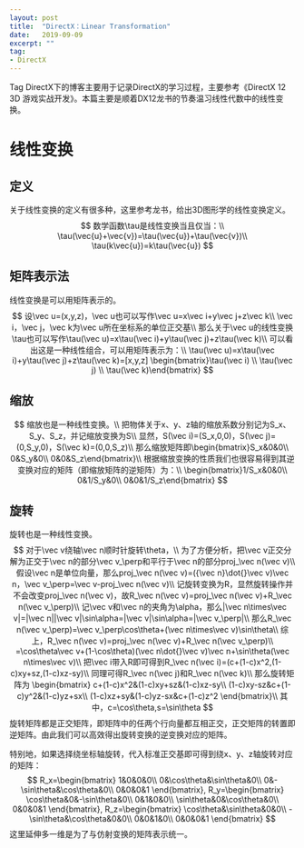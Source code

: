 ```yaml
---
layout: post
title:  "DirectX：Linear Transformation"
date:   2019-09-09
excerpt: ""
tag:
- DirectX
---
```


Tag DirectX下的博客主要用于记录DirectX的学习过程，主要参考《DirectX 12 3D 游戏实战开发》。本篇主要是顺着DX12龙书的节奏温习线性代数中的线性变换。

# 线性变换

## 定义

关于线性变换的定义有很多种，这里参考龙书，给出3D图形学的线性变换定义。
$$
数学函数\tau是线性变换当且仅当：\\
\tau(\vec{u}+\vec{v})=\tau(\vec{u})+\tau(\vec{v})\\
\tau(k\vec{u})=k\tau(\vec{u})
$$

## 矩阵表示法

线性变换是可以用矩阵表示的。
$$
设\vec u=(x,y,z)，\vec u也可以写作\vec u=x\vec i+y\vec j+z\vec k\\
\vec i，\vec j，\vec k为\vec u所在坐标系的单位正交基\\
那么关于\vec u的线性变换\tau也可以写作\tau(\vec u)=x\tau(\vec i)+y\tau(\vec j)+z\tau(\vec k)\\
可以看出这是一种线性组合，可以用矩阵表示为：\\
\tau(\vec u)=x\tau(\vec i)+y\tau(\vec j)+z\tau(\vec k)=[x,y,z]
\begin{bmatrix}\tau(\vec i) \\ \tau(\vec j) \\ \tau(\vec k)\end{bmatrix}
$$

## 缩放

$$
缩放也是一种线性变换。\\
把物体关于x、y、z轴的缩放系数分别记为S_x、S_y、S_z，并记缩放变换为S\\
显然，S(\vec i)=(S_x,0,0)，S(\vec j)=(0,S_y,0)，S(\vec k)=(0,0,S_z)\\
那么缩放矩阵即\begin{bmatrix}S_x&0&0\\ 0&S_y&0\\ 0&0&S_z\end{bmatrix}\\
根据缩放变换的性质我们也很容易得到其逆变换对应的矩阵（即缩放矩阵的逆矩阵）为：\\
\begin{bmatrix}1/S_x&0&0\\ 0&1/S_y&0\\ 0&0&1/S_z\end{bmatrix}
$$

## 旋转

旋转也是一种线性变换。
$$
对于\vec v绕轴\vec n顺时针旋转\theta，\\
为了方便分析，把\vec v正交分解为正交于\vec n的部分\vec v_\perp和平行于\vec n的部分proj_\vec n(\vec v)\\
假设\vec n是单位向量，那么proj_\vec n(\vec v)=({\vec n}\dot{}\vec v)\vec n，\vec v_\perp=\vec v-proj_\vec n(\vec v)\\
记旋转变换为R，显然旋转操作并不会改变proj_\vec n(\vec v)，故R_\vec n(\vec v)=proj_\vec n(\vec v)+R_\vec n(\vec v_\perp)\\
记\vec v和\vec n的夹角为\alpha，那么|\vec n\times\vec v|=|\vec n||\vec v|\sin\alpha=|\vec v|\sin\alpha=|\vec v_\perp|\\
那么R_\vec n(\vec v_\perp)=\vec v_\perp\cos\theta+(\vec n\times\vec v)\sin\theta\\
综上，R_\vec n(\vec v)=proj_\vec n(\vec v)+R_\vec n(\vec v_\perp)\\
=\cos\theta\vec v+(1-\cos\theta)(\vec n\dot{}\vec v)\vec n+\sin\theta(\vec n\times\vec v)\\
把\vec i带入R即可得到R_\vec n(\vec i)=(c+(1-c)x^2,(1-c)xy+sz,(1-c)xz-sy)\\
同理可得R_\vec n(\vec j)和R_\vec n(\vec k)\\
那么旋转矩阵为
\begin{bmatrix}
c+(1-c)x^2&(1-c)xy+sz&(1-c)xz-sy\\
(1-c)xy-sz&c+(1-c)y^2&(1-c)yz+sx\\
(1-c)xz+sy&(1-c)yz-sx&c+(1-c)z^2
\end{bmatrix}\\
其中，c=\cos\theta,s=\sin\theta
$$
旋转矩阵都是正交矩阵，即矩阵中的任两个行向量都互相正交，正交矩阵的转置即逆矩阵。由此我们可以高效得出旋转变换的逆变换对应的矩阵。

特别地，如果选择绕坐标轴旋转，代入标准正交基即可得到绕x、y、z轴旋转对应的矩阵：
$$
R_x=\begin{bmatrix}
1&0&0&0\\
0&\cos\theta&\sin\theta&0\\
0&-\sin\theta&\cos\theta&0\\
0&0&0&1
\end{bmatrix},
R_y=\begin{bmatrix}
\cos\theta&0&-\sin\theta&0\\
0&1&0&0\\
\sin\theta&0&\cos\theta&0\\
0&0&0&1
\end{bmatrix},
R_z=\begin{bmatrix}
\cos\theta&\sin\theta&0&0\\
-\sin\theta&\cos\theta&0&0\\
0&0&1&0\\
0&0&0&1
\end{bmatrix}
$$
这里延伸多一维是为了与仿射变换的矩阵表示统一。

